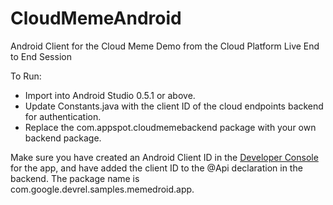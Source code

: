 CloudMemeAndroid
================

Android Client for the Cloud Meme Demo from the Cloud Platform Live End to End Session

To Run:
* Import into Android Studio 0.5.1 or above.
* Update Constants.java with the client ID of the cloud endpoints backend for authentication.
* Replace the com.appspot.cloudmemebackend package with your own backend package.


Make sure you have created an Android Client ID in the [Developer Console](https://developers.google.com/console) for the app, and have added the client ID to the @Api declaration in the backend. The package name is com.google.devrel.samples.memedroid.app. 
